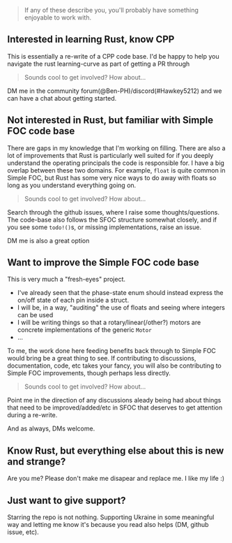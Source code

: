 > If any of these describe you, you'll probably have something enjoyable to work with.


## Interested in learning Rust, know CPP

This is essentially a re-write of a CPP code base. I'd be happy to help you navigate the rust learning-curve as part of getting a PR through

> Sounds cool to get involved? How about...

DM me in the community forum(@Ben-PH)/discord(#Hawkey5212) and we can have a chat about getting started.

## Not interested in Rust, but familiar with Simple FOC code base

There are gaps in my knowledge that I'm working on filling. There are also a lot of improvements that Rust is particularly well suited for if you deeply understand the operating principals the code is responsible for. I have a big overlap between these two domains. For example, `float` is quite common in Simple FOC, but Rust has some very nice ways to do away with floats so long as you understand everything going on.

> Sounds cool to get involved? How about...

Search through the github issues, where I raise some thoughts/questions. The code-base also follows the SFOC structure somewhat closely, and if you see some `todo!()`s, or missing implementations, raise an issue.

DM me is also a great option

## Want to improve the Simple FOC code base

This is very much a "fresh-eyes" project. 

- I've already seen that the phase-state enum should instead express the on/off state of each pin inside a struct.
- I will be, in a way, "auditing" the use of floats and seeing where integers can be used
- I will be writing things so that a rotary/linear(/other?) motors are concrete implementations of the generic `Motor`
- ...

To me, the work done here feeding benefits back through to Simple FOC would bring be a great thing to see. If contributing to discussions, documentation, code, etc takes your fancy, you will also be contributing to Simple FOC improvements, though perhaps less directly.

> Sounds cool to get involved? How about...

Point me in the direction of any discussions aleady being had about things that need to be improved/added/etc in SFOC that deserves to get attention during a re-write. 

And as always, DMs welcome.

## Know Rust, but everything else about this is new and strange?

Are you me? Please don't make me disapear and replace me. I like my life :)


## Just want to give support?

Starring the repo is not nothing. Supporting Ukraine in some meaningful way and letting me know it's because you read also helps (DM, github issue, etc).
